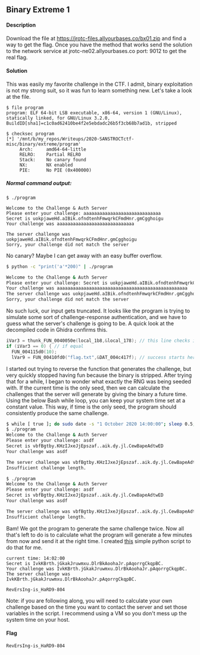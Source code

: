 
## Binary Extreme 1
#### Description
Download the file at https://jrotc-files.allyourbases.co/bx01.zip and find a way to get the flag. Once you have the method that works send the solution to the network service at jrotc-ne02.allyourbases.co port: 9012 to get the real flag.
#### Solution
This was easily my favorite challenge in the CTF. I admit, binary exploitation is not my strong suit, so it was fun to learn something new. Let's take a look at the file.
```
$ file program
program: ELF 64-bit LSB executable, x86-64, version 1 (GNU/Linux), statically linked, for GNU/Linux 3.2.0, BuildID[sha1]=c1c0ad62410be4f2e5ebdadc26b5f3cb68b7ad1b, stripped

$ checksec program
[*] '/mnt/b/my_repos/Writeups/2020-SANSTROCTctf-misc/binary/extreme/program'
     Arch:     amd64-64-little 
     RELRO:    Partial RELRO    
     Stack:    No canary found   
     NX:       NX enabled   
     PIE:      No PIE (0x400000)
```
##### Normal command output:
```
$ ./program

Welcome to the Challenge & Auth Server
Please enter your challenge: aaaaaaaaaaaaaaaaaaaaaaaaaaaaa
Secret is uokpjaweHd.aIBik.ofndtenhFmwqrkCFmdHnr.gmCgghoigu
Your challenge was aaaaaaaaaaaaaaaaaaaaaaaaaaaaa

The server challenge was uokpjaweHd.aIBik.ofndtenhFmwqrkCFmdHnr.gmCgghoigu
Sorry, your challenge did not match the server
```
No canary? Maybe I can get away with an easy buffer overflow.
```bash
$ python -c "print('a'*200)" | ./program

Welcome to the Challenge & Auth Server
Please enter your challenge: Secret is uokpjaweHd.aIBik.ofndtenhFmwqrkCFmdHnr.gmCgghoigu
Your challenge was aaaaaaaaaaaaaaaaaaaaaaaaaaaaaaaaaaaaaaaaaaaaaaaaa
The server challenge was uokpjaweHd.aIBik.ofndtenhFmwqrkCFmdHnr.gmCgghoigu
Sorry, your challenge did not match the server
```
No such luck, our input gets truncated. It looks like the program is trying to simulate some sort of challenge-response authentication, and we have to guess what the server's challenge is going to be. A quick look at the decompiled code in Ghidra confirms this.
```c
iVar3 = thunk_FUN_0040050e(local_1b8,&local_178); // this line checks if our input is equal to the calculated challenge
if (iVar3 == 0) { // if equal
  FUN_004115d0(10);
  lVar9 = FUN_00410fd0("flag.txt",&DAT_004c417f); // success starts here!
```
I started out trying to reverse the function that generates the challenge, but very quickly stopped having fun because the binary is stripped. After trying that for a while, I began to wonder what exactly the RNG was being seeded with. If the current time is the only seed, then we can calculate the challenges that the server will generate by giving the binary a future time. Using the below Bash while loop, you can keep your system time set at a constant value. This way, if time is the only seed, the program should consistently produce the same challenge.
```bash
$ while [ true ]; do sudo date -s "1 October 2020 14:00:00"; sleep 0.5; done
$ ./program
Welcome to the Challenge & Auth Server
Please enter your challenge: asdf
Secret is vbfBgtby.KHzIJxeJjEpszaf..aik.dy.jl.CewBapeAdtwED
Your challenge was asdf

The server challenge was vbfBgtby.KHzIJxeJjEpszaf..aik.dy.jl.CewBapeAdtwED
Insufficient challenge length.

$ ./program
Welcome to the Challenge & Auth Server
Please enter your challenge: asdf
Secret is vbfBgtby.KHzIJxeJjEpszaf..aik.dy.jl.CewBapeAdtwED
Your challenge was asdf

The server challenge was vbfBgtby.KHzIJxeJjEpszaf..aik.dy.jl.CewBapeAdtwED
Insufficient challenge length.
```
Bam! We got the program to generate the same challenge twice. Now all that's left to do is to calculate what the program will generate a few minutes from now and send it at the right time. I created [this](https://github.com/Samwise74/Writeups/blob/master/2020-SANSTROCTctf-misc/binary/extreme/bx01.py) simple python script to do that for me.
```
current time: 14:02:00
Secret is IvkKBrth.jGkakJruwmxu.DlrBkAoohaJr.pAqorrgCkqpBC.
Your challenge was IvkKBrth.jGkakJruwmxu.DlrBkAoohaJr.pAqorrgCkqpBC.
The server challenge was IvkKBrth.jGkakJruwmxu.DlrBkAoohaJr.pAqorrgCkqpBC.

RevErsIng-is_HaRD9-804
```
Note: if you are following along, you will need to calculate your own challenge based on the time you want to contact the server and set those variables in the script. I recommend using a VM so you don't mess up the system time on your host.
#### Flag
`RevErsIng-is_HaRD9-804`
